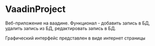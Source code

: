 # VaadinProject
Веб-приложение на ваадине.
Функционал - добавить запись в БД,
             удалить запись из БД,
             редактировать запись в БД.
             
Графический интерфейс представлен в виде интернет страницы             
